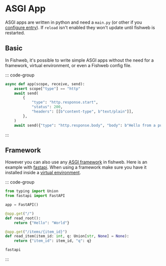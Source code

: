# ASGI App

ASGI apps are written in python and need a `main.py` (or other if you [configure entry](/content/reference/config#entry)).
If `reload` isn't enabled they won't update until fishweb is restarted.

## Basic

In Fishweb, it's possible to write simple ASGI apps without the need for a framework, virtual environment, or even a Fishweb config file.

::: code-group

```py [main.py]
async def app(scope, receive, send):
    assert scope["type"] == "http"
    await send(
        {
            "type": "http.response.start",
            "status": 200,
            "headers": [[b"content-type", b"text/plain"]],
        },
    )
    await send({"type": "http.response.body", "body": b"Hello from a pure ASGI app!"})
```

:::


## Framework

However you can also use any [ASGI framework](https://www.uvicorn.org/#asgi-frameworks) in fishweb.
Here is an example with [fastapi](https://pypi.org/project/fastapi/).
When using a framework make sure you have it installed inside a [virtual environment](/content/concepts/venv).

::: code-group

```py [main.py]
from typing import Union
from fastapi import FastAPI

app = FastAPI()

@app.get("/")
def read_root():
    return {"Hello": "World"}

@app.get("/items/{item_id}")
def read_item(item_id: int, q: Union[str, None] = None):
    return {"item_id": item_id, "q": q}
```

```txt [requirements.txt]
fastapi
```

:::

